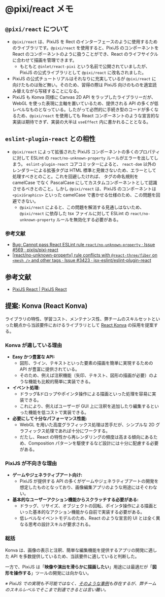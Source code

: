 # @pixi/react メモ

## `@pixi/react` について

- `@pixi/react` は、PixiJS を Rect のインターフェースのように使用するためのライブラリです。`@pixi/react` を使用すると、PixiJS のコンポーネントを React のコンポーネントのように扱うことができ、React のライフサイクルに合わせて描画を管理できます。
  - もともと `@inlet/react-pixi` という名前で公開されていましたが、PixiJS の公式ライブラリとして `@pixi/react` に改名されました。
- PixiJS の公式チュートリアルはそれなりに充実しているが `@pixi/react` に向けたものは殆ど無い。そのため、習得の際は PixiJS 向けのものを適宜読み替えながら写経することになる。
- PixiJS も Konva 同様に Canvas 2D API をラップしたライブラリーだが、WebGL を使った表現に主軸を置いているため、提供される API の多くが低レベルなものとなっている。したがって必然的に手続き型のコードが多くなるため、`@pixi/react` を使用しても React コンポーネントのような宣言的な実装は期待できず、実装の大半は `useEffect` 内に書かれることとなる。

## `eslint-plugin-react` との相性

- `@pixi/react` によって拡張された PixiJS コンポーネントの多くのプロパティに対して ESLint の `react/no-unknown-property` ルールがエラーを出してしまう。 `eslint-plugin-react` コアコミッターによると、 `react-dom` 以外のレンダラーによる拡張タグは HTML 標準と見做さないため、エラーとして処理すべきとのこと。これを回避したければ、 タグの命名規則を camelCase でなく PascalCase にしてカスタムコンポーネントとして認識させるべきとのこと。しかし `@pixi/react` は、PixiJS のコンポーネントは `<pixiGraphics>` といった camelCase で書かせる仕様のため、この問題を回避できない。
  - `@pixi/react` によると、この問題を解消する見通しはないため、`@pixi/react` に依存した tsx ファイルに対して ESLint の `react/no-unknown-property` ルールを無効化する必要がある。

### 参考文献

- [Bug: Cannot pass React ESLint rule `react/no-unknown-property` · Issue #569 · pixijs/pixi-react](https://github.com/pixijs/pixi-react/issues/569)
- [[react/no-unknown-property] rule conflicts with `@react-three/fiber` on `<mesh />` and other tags · Issue #3423 · jsx-eslint/eslint-plugin-react](https://github.com/jsx-eslint/eslint-plugin-react/issues/3423)

## 参考文献

- [PixiJS React | PixiJS React](https://react.pixijs.io/)

## 提案: Konva (React Konva)

ライブラリの特性、学習コスト、メンテナンス性、弊チームのスキルセットといった観点から当該要件におけるライブラリとして [React Konva](https://konvajs.org/docs/react/index.html) の採用を提案する。

### Konva が適している理由

- **Easy かつ豊富な API:**
  - 図形、ライン、テキストといった要素の描画を簡単に実現するための API が豊富に提供されている。
  - そのため、例えば注釈機能（矢印、テキスト、図形の描画が必要）のような機能も比較的簡単に実装できる。
- **イベント処理:**
  - ドラッグ&ドロップやポインタ操作による描画といった処理を容易に実装できる。
  - これにより、例えばユーザーが GUI 上に注釈を追加したり編集するといった機能を低コストで実装できる。
- **必要にして十分なパフォーマンス性能:**
  - WebGL を用いた高度グラフィックス処理は苦手だが、シンプルな 2D グラフィックス処理であれば十分にワークする。
  - だたし、React の特性から再レンダリングの頻度は高まる傾向にあるため、Composition パターンを駆使するなど設計には十分に配慮する必要がある。

### PixiJS が不向きな理由

- **ゲームやジェネラティブアート向け:**
  - PixiJS が提供する API の多くがゲームやジェネラティブアートの開発を想定したものとなっており、画像編集アプリのような用途にはそぐわない。
- **基本的なユーザーアクション機能からスクラッチする必要がある:**
  - ドラッグ、リサイズ、オブジェクトの回転、ポインタ操作による描画といった基本的なアクション機能から自前で実装する必要がある。
  - 低レベルなイベントモデルのため、React のような宣言的 UI とは全く異なる思考の設計スキルが要求される。

### 総括

Konva は、画像の表示と注釈、簡単な編集機能を提供するアプリの開発に適した API を多数提供しているため、当該要件に適していると判断した。

一方で、PixiJS は「**映像や演出を滑らかに描画したい**」用途には最適だが「**図形を操作する**」ツールの開発には向かない。

_※ PixiJS での実現も不可能ではなく、[そのような事例](https://github.com/YunYouJun/pixi-painter)も存在するが、弊チームのスキルレベルでそこまで到達できるとは言い難い。_
